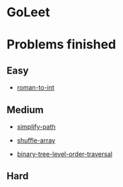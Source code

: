 GoLeet
======

Problems finished
=================

Easy
----

-	[roman-to-int](roman-to-int.md)

Medium
------

-	[simplify-path](simplify-path.md)

-	[shuffle-array](shuffle-array.md)

-	[binary-tree-level-order-traversal](binary-tree-level-order-traversal.md)

Hard
----
